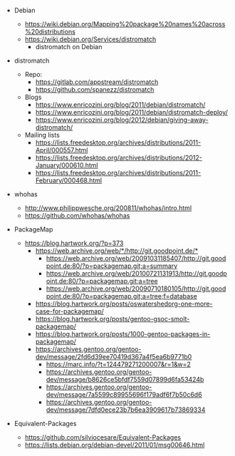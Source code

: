 - Debian
  * <https://wiki.debian.org/Mapping%20package%20names%20across%20distributions>
  * <https://wiki.debian.org/Services/distromatch>
    + distromatch on Debian

- distromatch
  * Repo:
    + <https://gitlab.com/appstream/distromatch>
    + <https://github.com/spanezz/distromatch>
  * Blogs
    + <https://www.enricozini.org/blog/2011/debian/distromatch/>
    + <https://www.enricozini.org/blog/2011/debian/distromatch-deploy/>
    + <https://www.enricozini.org/blog/2012/debian/giving-away-distromatch/>
  * Mailing lists
    + <https://lists.freedesktop.org/archives/distributions/2011-April/000557.html>
    + <https://lists.freedesktop.org/archives/distributions/2012-January/000610.html>
    + <https://lists.freedesktop.org/archives/distributions/2011-February/000468.html>
- whohas
  * <http://www.philippwesche.org/200811/whohas/intro.html>
  * <https://github.com/whohas/whohas>
- PackageMap
  * <https://blog.hartwork.org/?p=373>
      + <https://web.archive.org/web/*/http://git.goodpoint.de/*>
          * <https://web.archive.org/web/20091031185407/http://git.goodpoint.de:80/?p=packagemap.git;a=summary>
          * <https://web.archive.org/web/20100721131913/http://git.goodpoint.de:80/?p=packagemap.git;a=tree>
          * <https://web.archive.org/web/20090710180105/http://git.goodpoint.de:80/?p=packagemap.git;a=tree;f=database>
      + <https://blog.hartwork.org/posts/oswatershedorg-one-more-case-for-packagemap/>
      + <https://blog.hartwork.org/posts/gentoo-gsoc-smolt-packagemap/>
      + <https://blog.hartwork.org/posts/1000-gentoo-packages-in-packagemap/>
      + <https://archives.gentoo.org/gentoo-dev/message/2fd6d39ee70419d367a4f5ea6b9771b0>
          * <https://marc.info/?t=124479271200007&r=1&w=2>
          * <https://archives.gentoo.org/gentoo-dev/message/b8626ce5bfdf7559d07899d6fa53424b>
          * <https://archives.gentoo.org/gentoo-dev/message/7a5599c89955696f179adf6f7b50c6d6>
          * <https://archives.gentoo.org/gentoo-dev/message/7dfd0ece23b7b6ea3909617b73869334>
- Equivalent-Packages
  * <https://github.com/silviocesare/Equivalent-Packages>
  * <https://lists.debian.org/debian-devel/2011/01/msg00646.html>
